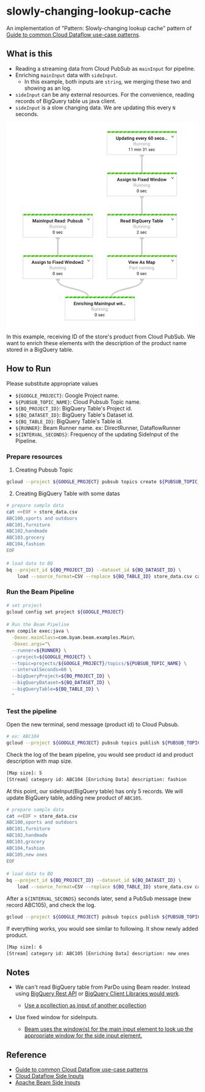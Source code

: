 # slowly-changing-lookup-cache
An implementation of "Pattern: Slowly-changing lookup cache" pattern of [Guide to common Cloud Dataflow use-case patterns](https://cloud.google.com/blog/big-data/2017/06/guide-to-common-cloud-dataflow-use-case-patterns-part-1).

## What is this

* Reading a streaming data from Cloud PubSub as `mainInput` for pipeline. 
* Enriching `mainInput` data with `sideInput`.
    - In this example, both inputs are `string`, we merging these two and showing as an log.
* `sideInput` can be any external resources. For the convenience, reading records of BigQuery table us java client.
* `sideInput` is a slow changing data. We are updating this every `N` seconds. 

<img src="console.png" width="600">

In this example, receiving ID of the store's product from Cloud PubSub. 
We want to enrich these elements with the description of the product name stored in a BigQuery table.

## How to Run

Please substitute appropriate values

- `${GOOGLE_PROJECT}`: Google Project name.
- `${PUBSUB_TOPIC_NAME}`: Cloud Pubsub Topic name.
- `${BQ_PROJECT_ID}`: BigQuery Table's Project id.
- `${BQ_DATASET_ID}`: BigQuery Table's Dataset id.
- `${BQ_TABLE_ID}`: BigQuery Table's Table id.
- `${RUNNER}`: Beam Runner name. ex: DirectRunner, DataflowRunner
- `${INTERVAL_SECONDS}`: Frequency of the updating SideInput of the Pipeline.

### Prepare resources

1. Creating Pubsub Topic
```bash
gcloud --project ${GOOGLE_PROJECT} pubsub topics create ${PUBSUB_TOPIC_NAME}
```

2. Creating BigQuery Table with some datas
```bash
# prepare sample data
cat <<EOF > store_data.csv
ABC100,sports and outdoors
ABC101,furniture
ABC102,handmade
ABC103,grocery
ABC104,fashion
EOF

# load data to BQ
bq --project_id ${BQ_PROJECT_ID} --dataset_id ${BQ_DATASET_ID} \
    load --source_format=CSV --replace ${BQ_TABLE_ID} store_data.csv category_id:STRING,description:STRING
```

### Run the Beam Pipeline

```bash
# set project
gcloud config set project ${GOOGLE_PROJECT}

# Run the Beam Pipeline
mvn compile exec:java \
  -Dexec.mainClass=com.byam.beam.examples.Main\
  -Dexec.args="\
  --runner=${RUNNER} \
  --project=${GOOGLE_PROJECT} \
  --topic=projects/${GOOGLE_PROJECT}/topics/${PUBSUB_TOPIC_NAME} \
  --intervalSeconds=60 \
  --bigQueryProject=${BQ_PROJECT_ID} \
  --bigQueryDataset=${BQ_DATASET_ID} \
  --bigQueryTable=${BQ_TABLE_ID} \
  "
```

### Test the pipeline

Open the new terminal, send message (product id) to Cloud Pubsub. 

```bash
# ex: ABC104
gcloud --project ${GOOGLE_PROJECT} pubsub topics publish ${PUBSUB_TOPIC_NAME} --message ABC104
```

Check the log of the beam pipeline, you would see product id and product description with map size.
```bash
[Map size]: 5
[Stream] category id: ABC104 [Enriching Data] description: fashion
```

At this point, our sideInput(BigQuery table) has only 5 records. We will update BigQuery table, adding new product of `ABC105`.
```bash
# prepare sample data
cat <<EOF > store_data.csv
ABC100,sports and outdoors
ABC101,furniture
ABC102,handmade
ABC103,grocery
ABC104,fashion
ABC105,new ones
EOF

# load data to BQ
bq --project_id ${BQ_PROJECT_ID} --dataset_id ${BQ_DATASET_ID} \
    load --source_format=CSV --replace ${BQ_TABLE_ID} store_data.csv category_id:STRING,description:STRING
```

After a `${INTERVAL_SECONDS}` seconds later, send a PubSub message (new record ABC105), and check the log.
```bash
gcloud --project ${GOOGLE_PROJECT} pubsub topics publish ${PUBSUB_TOPIC_NAME} --message ABC105
```

If everything works, you would see similar to following. It show newly added product.
```bash
[Map size]: 6
[Stream] category id: ABC105 [Enriching Data] description: new ones
```

## Notes

* We can't read BigQuery table from ParDo using Beam reader. Instead using [BigQuery Rest API](https://cloud.google.com/bigquery/docs/reference/rest/v2/jobs/query) or [BigQuery Client Libraries would work](https://cloud.google.com/bigquery/docs/reference/libraries#client-libraries-install-java).
    - [Use a pcollection as input of another pcollection](https://stackoverflow.com/questions/48650127/use-a-pcollection-as-input-of-another-pcollection/48653161#48653161)

* Use fixed window for sideInputs. 
    - [Beam uses the window(s) for the main input element to look up the appropriate window for the side input element.](https://beam.apache.org/documentation/programming-guide/#side-inputs)

## Reference
* [Guide to common Cloud Dataflow use-case patterns](https://cloud.google.com/blog/big-data/2017/06/guide-to-common-cloud-dataflow-use-case-patterns-part-1)
* [Cloud Dataflow Side Inputs](https://cloud.google.com/dataflow/model/par-do#side-inputs-and-windowing)
* [Apache Beam Side Inputs](https://beam.apache.org/documentation/programming-guide/#side-inputs)
